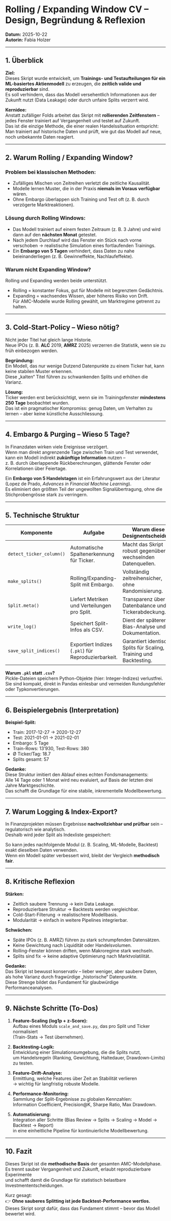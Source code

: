 # Rolling / Expanding Window CV – Design, Begründung & Reflexion  
**Datum:** 2025-10-22  
**Autorin:** Fabia Holzer  

---

## 1. Überblick

**Ziel:**  
Dieses Skript wurde entwickelt, um **Trainings- und Testaufteilungen für ein ML-basiertes Aktienmodell** zu erzeugen, die **zeitlich valide und reproduzierbar** sind.  
Es soll verhindern, dass das Modell versehentlich Informationen aus der Zukunft nutzt (Data Leakage) oder durch unfaire Splits verzerrt wird.  

**Kernidee:**  
Anstatt zufälliger Folds arbeitet das Skript mit **rollierenden Zeitfenstern** – jedes Fenster trainiert auf Vergangenheit und testet auf Zukunft.  
Das ist die einzige Methode, die einer realen Handelssituation entspricht:  
Man trainiert auf historische Daten und prüft, wie gut das Modell auf neue, noch unbekannte Daten reagiert.  

---

## 2. Warum Rolling / Expanding Window?

### Problem bei klassischen Methoden:
- Zufälliges Mischen von Zeitreihen verletzt die zeitliche Kausalität.  
- Modelle lernen Muster, die in der Praxis **niemals im Voraus verfügbar** wären.  
- Ohne Embargo überlappen sich Training und Test oft (z. B. durch verzögerte Marktreaktionen).  

### Lösung durch Rolling Windows:
- Das Modell trainiert auf einem festen Zeitraum (z. B. 3 Jahre) und wird dann auf den **nächsten Monat** getestet.  
- Nach jedem Durchlauf wird das Fenster ein Stück nach vorne verschoben → realistische Simulation eines fortlaufenden Trainings.  
- Ein **Embargo von 5 Tagen** verhindert, dass Daten zu nahe beieinanderliegen (z. B. Gewinneffekte, Nachlaufeffekte).  

### Warum nicht Expanding Window?  
Rolling und Expanding werden beide unterstützt.  
- Rolling = konstanter Fokus, gut für Modelle mit begrenztem Gedächtnis.  
- Expanding = wachsendes Wissen, aber höheres Risiko von Drift.  
Für AMC-Modelle wurde Rolling gewählt, um Marktregime getrennt zu halten.

---

## 3. Cold-Start-Policy – Wieso nötig?

Nicht jeder Titel hat gleich lange Historie.  
Neue IPOs (z. B. **ALC** 2019, **AMRZ** 2025) verzerren die Statistik, wenn sie zu früh einbezogen werden.  

**Begründung:**  
Ein Modell, das nur wenige Dutzend Datenpunkte zu einem Ticker hat, kann keine stabilen Muster erkennen.  
Diese „kalten“ Titel führen zu schwankenden Splits und erhöhen die Varianz.  

**Lösung:**  
Ticker werden erst berücksichtigt, wenn sie im Trainingsfenster **mindestens 250 Tage** beobachtet wurden.  
Das ist ein pragmatischer Kompromiss: genug Daten, um Verhalten zu lernen – aber keine künstliche Ausschliessung.  

---

## 4. Embargo & Purging – Wieso 5 Tage?

In Finanzdaten wirken viele Ereignisse verzögert.  
Wenn man direkt angrenzende Tage zwischen Train und Test verwendet, kann ein Modell indirekt **zukünftige Information** nutzen –  
z. B. durch überlappende Rückberechnungen, glättende Fenster oder Korrelationen über Feiertage.  

Ein **Embargo von 5 Handelstagen** ist ein Erfahrungswert aus der Literatur (Lopez de Prado, *Advances in Financial Machine Learning*).  
Es eliminiert den größten Teil der ungewollten Signalübertragung, ohne die Stichprobengrösse stark zu verringern.

---

## 5. Technische Struktur

| Komponente | Aufgabe | Warum diese Designentscheidung |
|-------------|----------|--------------------------------|
| `detect_ticker_column()` | Automatische Spaltenerkennung für Ticker. | Macht das Skript robust gegenüber wechselnden Datenquellen. |
| `make_splits()` | Rolling/Expanding-Split mit Embargo. | Vollständig zeitreihensicher, ohne Randomisierung. |
| `Split.meta()` | Liefert Metriken und Verteilungen pro Split. | Transparenz über Datenbalance und Tickerabdeckung. |
| `write_log()` | Speichert Split-Infos als CSV. | Dient der späteren Bias-Analyse und Dokumentation. |
| `save_split_indices()` | Exportiert Indizes (`.pkl`) für Reproduzierbarkeit. | Garantiert identische Splits für Scaling, Training und Backtesting. |

**Warum `.pkl` statt `.csv`?**  
Pickle-Dateien speichern Python-Objekte (hier: Integer-Indizes) verlustfrei.  
Sie sind kompakt, direkt in Pandas einlesbar und vermeiden Rundungsfehler oder Typkonvertierungen.

---

## 6. Beispielergebnis (Interpretation)

**Beispiel-Split:**  
- Train: 2017-12-27 → 2020-12-27  
- Test: 2021-01-01 → 2021-02-01  
- Embargo: 5 Tage  
- Train-Rows: 13’930, Test-Rows: 380  
- Ø Ticker/Tag: 18.7  
- Splits gesamt: 57  

**Gedanke:**  
Diese Struktur imitiert den Ablauf eines echten Fondsmanagements:  
Alle 14 Tage oder 1 Monat wird neu evaluiert, auf Basis der letzten drei Jahre Marktgeschichte.  
Das schafft die Grundlage für eine stabile, inkrementelle Modellbewertung.

---

## 7. Warum Logging & Index-Export?

In Finanzprojekten müssen Ergebnisse **nachvollziehbar und prüfbar** sein – regulatorisch wie analytisch.  
Deshalb wird jeder Split als Indexliste gespeichert:



So kann jedes nachfolgende Modul (z. B. Scaling, ML-Modelle, Backtest) exakt dieselben Daten verwenden.  
Wenn ein Modell später verbessert wird, bleibt der Vergleich **methodisch fair**.

---

## 8. Kritische Reflexion

**Stärken:**
- Zeitlich saubere Trennung → kein Data Leakage.  
- Reproduzierbare Struktur → Backtests werden vergleichbar.  
- Cold-Start-Filterung → realistischere Modellbasis.  
- Modularität → einfach in weitere Pipelines integrierbar.

**Schwächen:**
- Späte IPOs (z. B. AMRZ) führen zu stark schrumpfenden Datensätzen.  
- Keine Gewichtung nach Liquidität oder Handelsvolumen.  
- Rolling-Fenster können driften, wenn Makroregime stark wechseln.  
- Splits sind fix → keine adaptive Optimierung nach Marktvolatilität.

**Gedanke:**  
Das Skript ist bewusst konservativ – lieber weniger, aber saubere Daten,  
als hohe Varianz durch fragwürdige „historische“ Datenpunkte.  
Diese Strenge bildet das Fundament für glaubwürdige Performanceanalysen.

---

## 9. Nächste Schritte (To-Dos)

1. **Feature-Scaling (log1p + z-Score):**  
   Aufbau eines Moduls `scale_and_save.py`, das pro Split und Ticker normalisiert  
   (Train-Stats → Test übernehmen).

2. **Backtesting-Logik:**  
   Entwicklung einer Simulationsumgebung, die die Splits nutzt,  
   um Handelsregeln (Ranking, Gewichtung, Haltedauer, Drawdown-Limits) zu testen.

3. **Feature-Drift-Analyse:**  
   Ermittlung, welche Features über Zeit an Stabilität verlieren  
   → wichtig für langfristig robuste Modelle.

4. **Performance-Monitoring:**  
   Sammlung der Split-Ergebnisse zu globalen Kennzahlen:  
   Information Coefficient, Precision@K, Sharpe Ratio, Max Drawdown.

5. **Automatisierung:**  
   Integration aller Schritte (Bias Review → Splits → Scaling → Model → Backtest → Report)  
   in eine einheitliche Pipeline für kontinuierliche Modellbewertung.

---

## 10. Fazit

Dieses Skript ist die **methodische Basis** der gesamten AMC-Modellphase.  
Es trennt sauber Vergangenheit und Zukunft, erlaubt reproduzierbare Experimente  
und schafft damit die Grundlage für statistisch belastbare Investmententscheidungen.

Kurz gesagt:  
👉 **Ohne sauberes Splitting ist jede Backtest-Performance wertlos.**  
Dieses Skript sorgt dafür, dass das Fundament stimmt – bevor das Modell bewertet wird.
